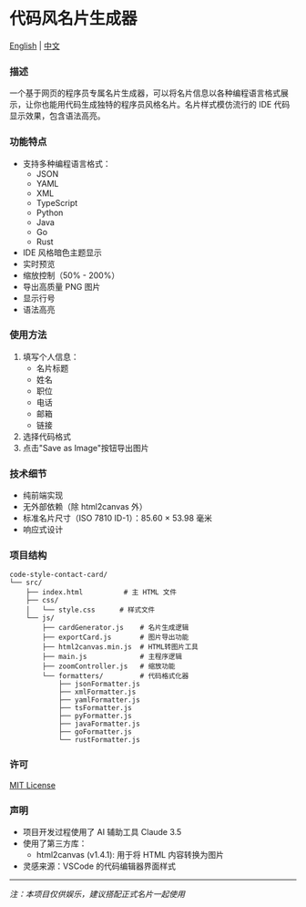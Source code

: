 # 代码风名片生成器

[English](README.md) | [中文](README_zh.md)

### 描述
一个基于网页的程序员专属名片生成器，可以将名片信息以各种编程语言格式展示，让你也能用代码生成独特的程序员风格名片。名片样式模仿流行的 IDE 代码显示效果，包含语法高亮。
### 功能特点
- 支持多种编程语言格式：
  - JSON
  - YAML
  - XML
  - TypeScript
  - Python
  - Java
  - Go
  - Rust
- IDE 风格暗色主题显示
- 实时预览
- 缩放控制（50% - 200%）
- 导出高质量 PNG 图片
- 显示行号
- 语法高亮

### 使用方法
1. 填写个人信息：
   - 名片标题
   - 姓名
   - 职位
   - 电话
   - 邮箱
   - 链接
2. 选择代码格式
3. 点击"Save as Image"按钮导出图片

### 技术细节
- 纯前端实现
- 无外部依赖（除 html2canvas 外）
- 标准名片尺寸（ISO 7810 ID-1）：85.60 × 53.98 毫米
- 响应式设计

### 项目结构
```
code-style-contact-card/
└── src/
    ├── index.html          # 主 HTML 文件
    ├── css/
    │   └── style.css      # 样式文件
    └── js/
        ├── cardGenerator.js    # 名片生成逻辑
        ├── exportCard.js       # 图片导出功能
        ├── html2canvas.min.js  # HTML转图片工具
        ├── main.js             # 主程序逻辑
        ├── zoomController.js   # 缩放功能
        └── formatters/         # 代码格式化器
            ├── jsonFormatter.js
            ├── xmlFormatter.js
            ├── yamlFormatter.js
            ├── tsFormatter.js
            ├── pyFormatter.js
            ├── javaFormatter.js
            ├── goFormatter.js
            └── rustFormatter.js
```
### 许可
[MIT License](LICENSE)

### 声明
- 项目开发过程使用了 AI 辅助工具 Claude 3.5
- 使用了第三方库：
  - html2canvas (v1.4.1): 用于将 HTML 内容转换为图片
- 灵感来源：VSCode 的代码编辑器界面样式

---
*注：本项目仅供娱乐，建议搭配正式名片一起使用*